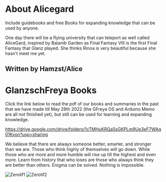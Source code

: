 # About Alicegard
Include guidebooks and free Books for expanding knowledge that can be used by anyone.

One day there will be a flying university that can teleport as well called AliceGard, inspired by Balamb Garden as Final Fantasy VIII is the first Final Fantasy that Glanz played. She thinks Rinoa is very beautiful because she hasn't meet me yet.

## Written by Hamzst/Alice

# GlanzschFreya Books
Click the link below to read the pdf of our books and summaries in the past that we have made till May 28th 2022 (the GFreya OS and Arduino Memo are all not finished yet), but still can be used for learning and expanding knowledge. 

https://drive.google.com/drive/folders/1cTMHuKRQa5sGKPLm9Ue3eF7WAq01Kvon?usp=sharing

We believe that there are always someone better, smarter, and stronger than we are. Those who think highly of themselves will go down.
While those who are more and more humble will rise up till the highest and even more. Learn from history that who loses are those who always think they are better than others. Enigma can be solved. Nothing is impossible.

![Zerolif1](https://github.com/glanzkaiser/alicegard/blob/main/Zerolif%Back%Cover.png)
![Zerolif2](https://github.com/glanzkaiser/Neosphere/blob/main/Zerolif%Front%Cover.png)
